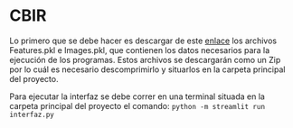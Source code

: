 # CBIR


Lo primero que se debe hacer es descargar de este [enlace](https://drive.google.com/drive/folders/1ZeStBBnncptEjyaRjOL8oNt5rUQ95-5U?usp=sharing) los archivos Features.pkl e Images.pkl, que contienen los datos necesarios para la ejecución de los programas. Estos archivos se descargarán como un Zip por lo cuál es necesario descomprimirlo y situarlos en la carpeta principal del proyecto.

Para ejecutar la interfaz se debe correr en una terminal situada en la carpeta principal del proyecto el comando:
`python -m streamlit run interfaz.py`
